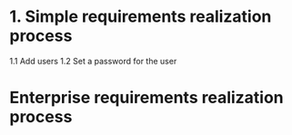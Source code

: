 # 1. Simple requirements realization process
1.1 Add users
1.2 Set a password for the user

# Enterprise requirements realization process
